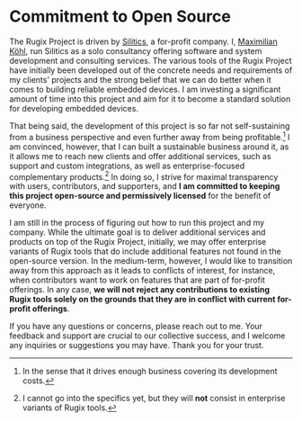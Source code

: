 # Commitment to Open Source

The Rugix Project is driven by [Silitics](https://silitics.com), a for-profit company.
I, [Maximilian Köhl](https://koehlma.de), run Silitics as a solo consultancy offering software and system development and consulting services.
The various tools of the Rugix Project have initially been developed out of the concrete needs and requirements of my clients' projects and the strong belief that we can do better when it comes to building reliable embedded devices.
I am investing a significant amount of time into this project and aim for it to become a standard solution for developing embedded devices.

That being said, the development of this project is so far not self-sustaining from a business perspective and even further away from being profitable.[^profitable]
I am convinced, however, that I can built a sustainable business around it, as it allows me to reach new clients and offer additional services, such as support and custom integrations, as well as enterprise-focused complementary products.[^products]
In doing so, I strive for maximal transparency with users, contributors, and supporters, and **I am committed to keeping this project open-source and permissively licensed** for the benefit of everyone.

[^profitable]: In the sense that it drives enough business covering its development costs.

[^products]: I cannot go into the specifics yet, but they will **not** consist in enterprise variants of Rugix tools.

I am still in the process of figuring out how to run this project and my company.
While the ultimate goal is to deliver additional services and products on top of the Rugix Project, initially, we may offer enterprise variants of Rugix tools that do include additional features not found in the open-source version.
In the medium-term, however, I would like to transition away from this approach as it leads to conflicts of interest, for instance, when contributors want to work on features that are part of for-profit offerings.
In any case, **we will not reject any contributions to existing Rugix tools solely on the grounds that they are in conflict with current for-profit offerings**.

If you have any questions or concerns, please reach out to me. Your feedback and support are crucial to our collective success, and I welcome any inquiries or suggestions you may have. Thank you for your trust.